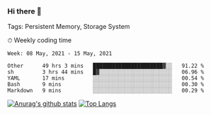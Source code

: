 ### Hi there 👋

Tags: Persistent Memory, Storage System

<!--

[![Anurag's github stats](https://github-readme-stats.vercel.app/api?username=wwyf)](https://github.com/anuraghazra/github-readme-stats)

[![Anurag's github stats](https://github-readme-stats.vercel.app/api?username=wwyf&count_private=true)](https://github.com/anuraghazra/github-readme-stats)


[![Top Langs](https://github-readme-stats.vercel.app/api/top-langs/?username=wwyf&count_private=true&&hide=jupyter%20notebook,html)](https://github.com/anuraghazra/github-readme-stats)



-->


⏱ Weekly coding time

<!--START_SECTION:waka-->
```text
Week: 08 May, 2021 - 15 May, 2021

Other      49 hrs 3 mins   ██████████████████████▓░░   91.22 % 
sh         3 hrs 44 mins   █▓░░░░░░░░░░░░░░░░░░░░░░░   06.96 % 
YAML       17 mins         ░░░░░░░░░░░░░░░░░░░░░░░░░   00.54 % 
Bash       9 mins          ░░░░░░░░░░░░░░░░░░░░░░░░░   00.30 % 
Markdown   9 mins          ░░░░░░░░░░░░░░░░░░░░░░░░░   00.29 % 
```
<!--END_SECTION:waka-->



[![Anurag's github stats](https://github-readme-stats.vercel.app/api?username=wwyf&count_private=true&show_icons=true&hide_border=true)](https://github.com/anuraghazra/github-readme-stats) [![Top Langs](https://github-readme-stats.vercel.app/api/top-langs/?username=wwyf&count_private=true&hide=jupyter%20notebook,html,OpenEdge%20ABL&langs_count=10&layout=compact&hide_border=true)](https://github.com/anuraghazra/github-readme-stats)

<!--

[![willianrod's wakatime stats](https://github-readme-stats.vercel.app/api/wakatime?username=wwyf)](https://github.com/anuraghazra/github-readme-stats)


-->
